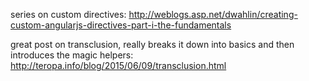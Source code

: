 series on custom directives:
http://weblogs.asp.net/dwahlin/creating-custom-angularjs-directives-part-i-the-fundamentals

great post on transclusion, really breaks it down into basics and then introduces the magic helpers: http://teropa.info/blog/2015/06/09/transclusion.html